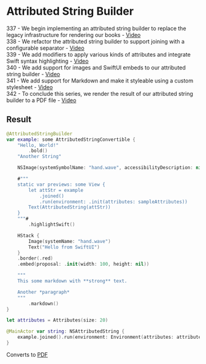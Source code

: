 # Attributed String Builder

337 - We begin implementing an attributed string builder to replace the legacy infrastructure for rendering our books - [Video](https://talk.objc.io/episodes/S01E337-attributed-string-builder-part-1)  
338 - We refactor the attributed string builder to support joining with a configurable separator - [Video](https://talk.objc.io/episodes/S01E338-attributed-string-builder-part-2)  
339 - We add modifiers to apply various kinds of attributes and integrate Swift syntax highlighting - [Video](https://talk.objc.io/episodes/S01E339-attributed-string-builder-part-3)  
340 - We add support for images and SwiftUI embeds to our attributed string builder - [Video](https://talk.objc.io/episodes/S01E340-attributed-string-builder-part-4)   
341 - We add support for Markdown and make it styleable using a custom stylesheet - [Video](https://talk.objc.io/episodes/S01E341-attributed-string-builder-part-5)  
342 - To conclude this series, we render the result of our attributed string builder to a PDF file - [Video](https://talk.objc.io/episodes/S01E342-attributed-string-builder-part-6)  


## Result
```swift
@AttributedStringBuilder
var example: some AttributedStringConvertible {
    "Hello, World!"
        .bold()
    "Another String"

    NSImage(systemSymbolName: "hand.wave", accessibilityDescription: nil)!

    #"""
    static var previews: some View {
        let attStr = example
            .joined()
            .run(environment: .init(attributes: sampleAttributes))
        Text(AttributedString(attStr))
    }
    """#
        .highlightSwift()

    HStack {
        Image(systemName: "hand.wave")
        Text("Hello from SwiftUI")
    }
    .border(.red)
    .embed(proposal: .init(width: 100, height: nil))

    """
    This some markdown with **strong** text.

    Another *paragraph*
    """
        .markdown()
}

let attributes = Attributes(size: 20)

@MainActor var string: NSAttributedString {
    example.joined().run(environment: Environment(attributes: attributes))
}
```

Converts to [PDF](https://github.com/gloomikon/objc_swiftui/blob/main/337_AttributedStringBuilder/assets/out.pdf)
